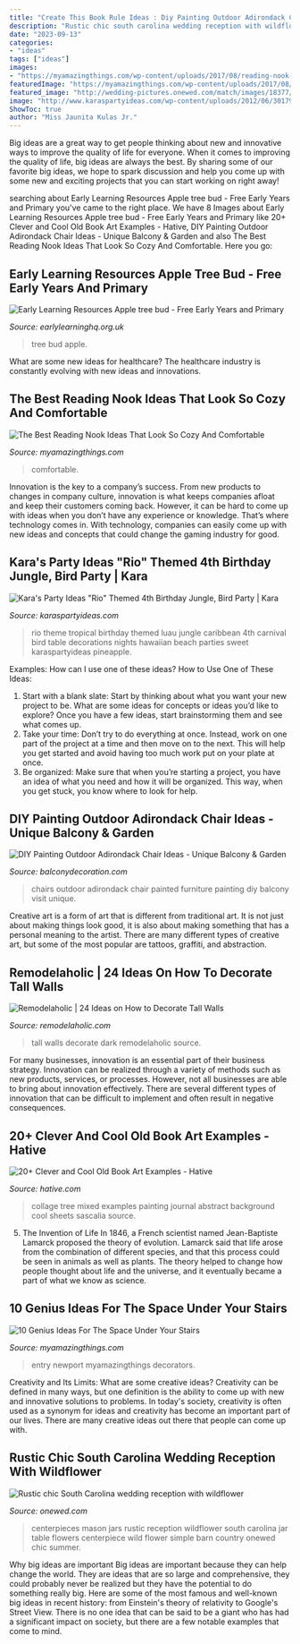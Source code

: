 ```yaml
---
title: "Create This Book Rule Ideas : Diy Painting Outdoor Adirondack Chair Ideas"
description: "Rustic chic south carolina wedding reception with wildflower"
date: "2023-09-13"
categories:
- "ideas"
tags: ["ideas"]
images:
- "https://myamazingthings.com/wp-content/uploads/2017/08/reading-nook-1.jpg"
featuredImage: "https://myamazingthings.com/wp-content/uploads/2017/08/reading-nook-1.jpg"
featured_image: "http://wedding-pictures.onewed.com/match/images/18377/haynes_taylor_whitmeyer_photography_haynes2849.original.jpg?1379119165"
image: "http://www.karaspartyideas.com/wp-content/uploads/2012/06/301792_297076123720054_820311155_n_600x898.jpg"
ShowToc: true
author: "Miss Jaunita Kulas Jr."
---
```



Big ideas are a great way to get people thinking about new and innovative ways to improve the quality of life for everyone. When it comes to improving the quality of life, big ideas are always the best. By sharing some of our favorite big ideas, we hope to spark discussion and help you come up with some new and exciting projects that you can start working on right away!

	

		
searching about Early Learning Resources Apple tree bud - Free Early Years and Primary you've came to the right place. We have 8 Images about Early Learning Resources Apple tree bud - Free Early Years and Primary like 20+ Clever and Cool Old Book Art Examples - Hative, DIY Painting Outdoor Adirondack Chair Ideas - Unique Balcony &amp; Garden and also The Best Reading Nook Ideas That Look So Cozy And Comfortable. Here you go:
		
    
## Early Learning Resources Apple Tree Bud - Free Early Years And Primary

<img loading=lazy src="https://www.earlylearninghq.org.uk/wp-content/uploads/2010/06/appletree-54.jpg" onerror="this.onerror=null;this.src='https://tse3.mm.bing.net/th?id=OIP.c8F5u0AqZ9y1vDk6Jue8NgHaE9&amp;pid=15.1';" alt="Early Learning Resources Apple tree bud - Free Early Years and Primary">

_Source: earlylearninghq.org.uk_

>tree bud apple. 

	

What are some new ideas for healthcare?
The healthcare industry is constantly evolving with new ideas and innovations.

    
## The Best Reading Nook Ideas That Look So Cozy And Comfortable

<img loading=lazy src="https://myamazingthings.com/wp-content/uploads/2017/08/reading-nook-1.jpg" onerror="this.onerror=null;this.src='https://tse4.mm.bing.net/th?id=OIP.JD1wRUfK2Ii-OrY7kW0nCAHaLJ&amp;pid=15.1';" alt="The Best Reading Nook Ideas That Look So Cozy And Comfortable">

_Source: myamazingthings.com_

>comfortable. 

	

Innovation is the key to a company’s success. From new products to changes in company culture, innovation is what keeps companies afloat and keep their customers coming back. However, it can be hard to come up with ideas when you don’t have any experience or knowledge. That’s where technology comes in. With technology, companies can easily come up with new ideas and concepts that could change the gaming industry for good.

    
## Kara&#039;s Party Ideas &quot;Rio&quot; Themed 4th Birthday Jungle, Bird Party | Kara

<img loading=lazy src="http://www.karaspartyideas.com/wp-content/uploads/2012/06/301792_297076123720054_820311155_n_600x898.jpg" onerror="this.onerror=null;this.src='https://tse1.mm.bing.net/th?id=OIP.gRNms9EqEFCPEHGpX3fVrQHaLF&amp;pid=15.1';" alt="Kara&#039;s Party Ideas &quot;Rio&quot; Themed 4th Birthday Jungle, Bird Party | Kara">

_Source: karaspartyideas.com_

>rio theme tropical birthday themed luau jungle caribbean 4th carnival bird table decorations nights hawaiian beach parties sweet karaspartyideas pineapple. 

	

Examples: How can I use one of these ideas?
How to Use One of These Ideas: 
1. Start with a blank slate: Start by thinking about what you want your new project to be. What are some ideas for concepts or ideas you’d like to explore? Once you have a few ideas, start brainstorming them and see what comes up. 
2. Take your time: Don’t try to do everything at once. Instead, work on one part of the project at a time and then move on to the next. This will help you get started and avoid having too much work put on your plate at once. 
3. Be organized: Make sure that when you’re starting a project, you have an idea of what you need and how it will be organized. This way, when you get stuck, you know where to look for help. 

    
## DIY Painting Outdoor Adirondack Chair Ideas - Unique Balcony &amp; Garden

<img loading=lazy src="https://www.balconydecoration.com/wp-content/uploads/2019/08/Painted-Adirondack-Chairs-38.jpg" onerror="this.onerror=null;this.src='https://tse2.mm.bing.net/th?id=OIP.dFYj3quVQa-wJlwNCYCT8AHaLK&amp;pid=15.1';" alt="DIY Painting Outdoor Adirondack Chair Ideas - Unique Balcony &amp; Garden">

_Source: balconydecoration.com_

>chairs outdoor adirondack chair painted furniture painting diy balcony visit unique. 

	

Creative art is a form of art that is different from traditional art. It is not just about making things look good, it is also about making something that has a personal meaning to the artist. There are many different types of creative art, but some of the most popular are tattoos, graffiti, and abstraction.

    
## Remodelaholic | 24 Ideas On How To Decorate Tall Walls

<img loading=lazy src="https://i0.wp.com/www.remodelaholic.com/wp-content/uploads/2015/07/dark-upper-half-paintedw-all.jpg?resize=471%2C670&amp;ssl=1" onerror="this.onerror=null;this.src='https://tse4.mm.bing.net/th?id=OIP.D3EDpAHaZNmcI2hJaBP9GwAAAA&amp;pid=15.1';" alt="Remodelaholic | 24 Ideas on How to Decorate Tall Walls">

_Source: remodelaholic.com_

>tall walls decorate dark remodelaholic source. 

	

For many businesses, innovation is an essential part of their business strategy. Innovation can be realized through a variety of methods such as new products, services, or processes. However, not all businesses are able to bring about innovation effectively. There are several different types of innovation that can be difficult to implement and often result in negative consequences.

    
## 20+ Clever And Cool Old Book Art Examples - Hative

<img loading=lazy src="https://hative.com/wp-content/uploads/2014/05/old-book-art/4-tree-collage-art.jpg" onerror="this.onerror=null;this.src='https://tse2.mm.bing.net/th?id=OIP.NZYJXxP7KV-SWvBpLYP2_QHaHa&amp;pid=15.1';" alt="20+ Clever and Cool Old Book Art Examples - Hative">

_Source: hative.com_

>collage tree mixed examples painting journal abstract background cool sheets sascalia source. 

	

5. The Invention of Life
In 1846, a French scientist named Jean-Baptiste Lamarck proposed the theory of evolution. Lamarck said that life arose from the combination of different species, and that this process could be seen in animals as well as plants. The theory helped to change how people thought about life and the universe, and it eventually became a part of what we know as science.

    
## 10 Genius Ideas For The Space Under Your Stairs

<img loading=lazy src="https://myamazingthings.com/wp-content/uploads/2016/12/Unique-decorating-ideas-entry-contemporary-with-tufted-sofa-tufted-sofa-brown-ceiling-11.jpg" onerror="this.onerror=null;this.src='https://tse3.mm.bing.net/th?id=OIP.72KV1YnRcUWqPws2YFDMcwHaLL&amp;pid=15.1';" alt="10 Genius Ideas For The Space Under Your Stairs">

_Source: myamazingthings.com_

>entry newport myamazingthings decorators. 

	

Creativity and Its Limits: What are some creative ideas?
Creativity can be defined in many ways, but one definition is the ability to come up with new and innovative solutions to problems. In today's society, creativity is often used as a synonym for ideas and creativity has become an important part of our lives. There are many creative ideas out there that people can come up with.

    
## Rustic Chic South Carolina Wedding Reception With Wildflower

<img loading=lazy src="http://wedding-pictures.onewed.com/match/images/18377/haynes_taylor_whitmeyer_photography_haynes2849.original.jpg?1379119165" onerror="this.onerror=null;this.src='https://tse4.mm.bing.net/th?id=OIP.2t7fqOQILor3hIAtzg9kdwHaLv&amp;pid=15.1';" alt="Rustic chic South Carolina wedding reception with wildflower">

_Source: onewed.com_

>centerpieces mason jars rustic reception wildflower south carolina jar table flowers centerpiece wild flower simple barn country onewed chic summer. 

	

Why big ideas are important
Big ideas are important because they can help change the world. They are ideas that are so large and comprehensive, they could probably never be realized but they have the potential to do something really big. Here are some of the most famous and well-known big ideas in recent history: from Einstein's theory of relativity to Google's Street View. There is no one idea that can be said to be a giant who has had a significant impact on society, but there are a few notable examples that come to mind.

